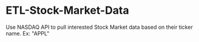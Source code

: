 # ETL-Stock-Market-Data

Use NASDAQ API to pull interested Stock Market data based on their ticker name. Ex: "APPL"
